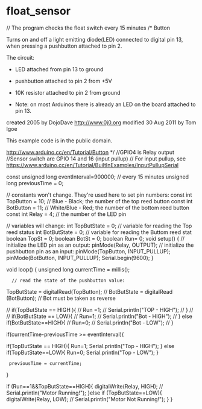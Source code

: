 # float_sensor
// The program checks the float switch every 15 minutes
/*
  Button

  Turns on and off a light emitting diode(LED) connected to digital pin 13,
  when pressing a pushbutton attached to pin 2.

  The circuit:
  - LED attached from pin 13 to ground
  - pushbutton attached to pin 2 from +5V
  - 10K resistor attached to pin 2 from ground

  - Note: on most Arduinos there is already an LED on the board
    attached to pin 13.

  created 2005
  by DojoDave <http://www.0j0.org>
  modified 30 Aug 2011
  by Tom Igoe

  This example code is in the public domain.

  http://www.arduino.cc/en/Tutorial/Button
*/
//GPIO4 is Relay output
//Sensor switch are GPIO 14 and 16 (input pullup)
// For input pullup, see https://www.arduino.cc/en/Tutorial/BuiltInExamples/InputPullupSerial

const unsigned long eventInterval=900000; // every 15 minutes
unsigned long previousTime = 0;

// constants won't change. They're used here to set pin numbers:
const int TopButton = 10;     // Blue - Black; the number of the top reed button
const int BotButton = 11;    // White/Blue - Red; the number of the bottom reed button
const int Relay  =  4;      // the number of the LED pin

// variables will change:
int TopButState = 0;         // variable for reading the Top reed status
int BotButState = 0;         // variable for reading the Buttom reed stat
boolean TopSt = 0;
boolean BotSt = 0;
boolean Run= 0;
void setup() {
  // initialize the LED pin as an output:
  pinMode(Relay, OUTPUT);
  // initialize the pushbutton pin as an input:
  pinMode(TopButton, INPUT_PULLUP);
  pinMode(BotButton, INPUT_PULLUP);
  Serial.begin(9600);
}

void loop() {
    unsigned long currentTime = millis();

      // read the state of the pushbutton value:
  TopButState = digitalRead(TopButton); //
  BotButState = digitalRead (BotButton); // Bot must be taken as reverse
  
//  if(TopButState == HIGH ){
//    Run =1;
//    Serial.println("TOP - HIGH");
//    }
//    
//  if(BotButState == LOW){
//    Run=1;
//    Serial.println("Bot - HIGH");
//  } else if(BotButState==HIGH){
//    Run=0;
//    Serial.println("Bot - LOW");
//  }

  if(currentTime-previousTime >= eventInterval){

  if(TopButState == HIGH){
    Run=1;
    Serial.println("Top - HIGH");
  } else if(TopButState==LOW){
    Run=0;
    Serial.println("Top - LOW");
  }

     previousTime = currentTime;
  }  




if (Run==1&&TopButState==HIGH){
  digitalWrite(Relay, HIGH); 
 // Serial.println("Motor Running!");
}else if (TopButState==LOW){
  digitalWrite(Relay, LOW); 
//  Serial.println("Motor Not Running!");
}
}
